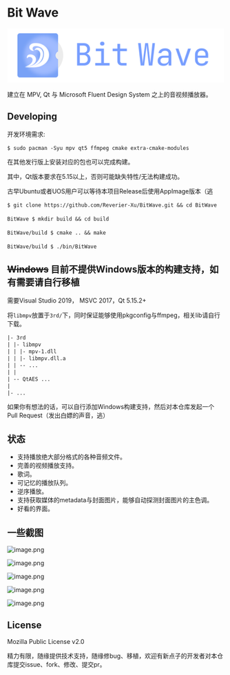 # Bit Wave

![](src/resources/assets/logo-full.svg)

建立在 MPV, Qt 与 Microsoft Fluent Design System 之上的音视频播放器。

## Developing

开发环境需求:
```
$ sudo pacman -Syu mpv qt5 ffmpeg cmake extra-cmake-modules
```

在其他发行版上安装对应的包也可以完成构建。

其中，Qt版本要求在5.15以上，否则可能缺失特性/无法构建成功。

古早Ubuntu或者UOS用户可以等待本项目Release后使用AppImage版本（逃

```
$ git clone https://github.com/Reverier-Xu/BitWave.git && cd BitWave

BitWave $ mkdir build && cd build

BitWave/build $ cmake .. && make

BitWave/build $ ./bin/BitWave
```

## ~~Windows~~ 目前不提供Windows版本的构建支持，如有需要请自行移植

需要Visual Studio 2019， MSVC 2017，Qt 5.15.2+

将`libmpv`放置于`3rd/`下，同时保证能够使用pkgconfig与ffmpeg，相关lib请自行下载。

```
|- 3rd
| |- libmpv
| | |- mpv-1.dll
| | |- libmpv.dll.a
| | -- ...
| |
| -- QtAES ...
|
|- ...
```

如果你有想法的话，可以自行添加Windows构建支持，然后对本仓库发起一个Pull Request（发出白嫖的声音，逃）

## 状态

- 支持播放绝大部分格式的各种音频文件。
- 完善的视频播放支持。
- 歌词。
- 可记忆的播放队列。
- 逆序播放。
- 支持获取媒体的metadata与封面图片，能够自动探测封面图片的主色调。
- 好看的界面。

## 一些截图

![image.png](https://i.loli.net/2021/08/30/9B5DjOXR8uHKAme.png)

![image.png](https://i.loli.net/2021/08/30/2t74vKisSfbJl9o.png)

![image.png](https://i.loli.net/2021/08/30/ELjMKmfZVQN5sUJ.png)

![image.png](https://i.loli.net/2021/08/30/Hun5ckty1lDRGZB.png)

![image.png](https://i.loli.net/2021/08/30/AfJnXCY9ztcUqrg.png)

## License

Mozilla Public License v2.0

精力有限，随缘提供技术支持，随缘修bug、移植，欢迎有新点子的开发者对本仓库提交issue、fork、修改、提交pr。
